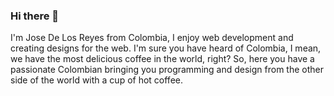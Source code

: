 ### Hi there 👋

I'm Jose De Los Reyes from Colombia, I enjoy web development and creating designs for the web. I'm sure you have heard of Colombia, I mean, we have the most delicious coffee in the world, right?
So, here you have a passionate Colombian bringing you programming and design from the other side of the world with a cup of hot coffee.
